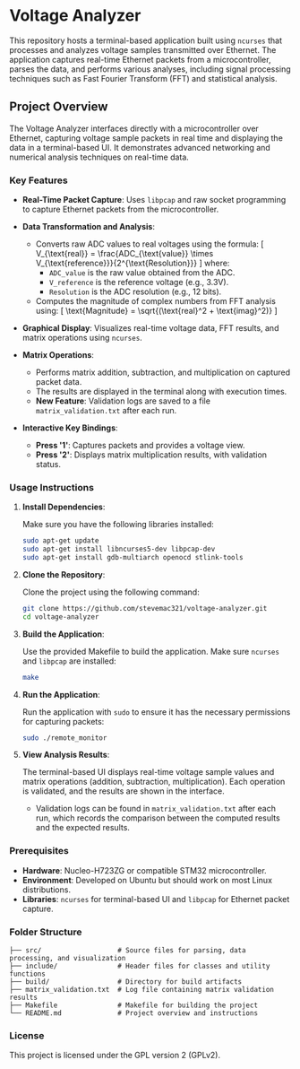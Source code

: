 # Voltage Analyzer

This repository hosts a terminal-based application built using `ncurses` that processes and analyzes voltage samples transmitted over Ethernet. The application captures real-time Ethernet packets from a microcontroller, parses the data, and performs various analyses, including signal processing techniques such as Fast Fourier Transform (FFT) and statistical analysis.

## Project Overview

The Voltage Analyzer interfaces directly with a microcontroller over Ethernet, capturing voltage sample packets in real time and displaying the data in a terminal-based UI. It demonstrates advanced networking and numerical analysis techniques on real-time data.

### Key Features

- **Real-Time Packet Capture**: Uses `libpcap` and raw socket programming to capture Ethernet packets from the microcontroller.
- **Data Transformation and Analysis**:
  - Converts raw ADC values to real voltages using the formula:
    \[
    V_{\text{real}} = \frac{ADC_{\text{value}} \times V_{\text{reference}}}{2^{\text{Resolution}}}
    \]
    where:
    - `ADC_value` is the raw value obtained from the ADC.
    - `V_reference` is the reference voltage (e.g., 3.3V).
    - `Resolution` is the ADC resolution (e.g., 12 bits).
  - Computes the magnitude of complex numbers from FFT analysis using:
    \[
    \text{Magnitude} = \sqrt{(\text{real}^2 + \text{imag}^2)}
    \]
- **Graphical Display**: Visualizes real-time voltage data, FFT results, and matrix operations using `ncurses`.
- **Matrix Operations**:
  - Performs matrix addition, subtraction, and multiplication on captured packet data.
  - The results are displayed in the terminal along with execution times.
  - **New Feature**: Validation logs are saved to a file `matrix_validation.txt` after each run.
  
- **Interactive Key Bindings**:
  - **Press '1'**: Captures packets and provides a voltage view.
  - **Press '2'**: Displays matrix multiplication results, with validation status.
  
### Usage Instructions

1. **Install Dependencies**:

   Make sure you have the following libraries installed:

   ```bash
   sudo apt-get update
   sudo apt-get install libncurses5-dev libpcap-dev
   sudo apt-get install gdb-multiarch openocd stlink-tools
   ```

2. **Clone the Repository**:

   Clone the project using the following command:

   ```bash
   git clone https://github.com/stevemac321/voltage-analyzer.git
   cd voltage-analyzer
   ```

3. **Build the Application**:

   Use the provided Makefile to build the application. Make sure `ncurses` and `libpcap` are installed:

   ```bash
   make
   ```

4. **Run the Application**:

   Run the application with `sudo` to ensure it has the necessary permissions for capturing packets:

   ```bash
   sudo ./remote_monitor
   ```

5. **View Analysis Results**:

   The terminal-based UI displays real-time voltage sample values and matrix operations (addition, subtraction, multiplication). Each operation is validated, and the results are shown in the interface.

   - Validation logs can be found in `matrix_validation.txt` after each run, which records the comparison between the computed results and the expected results.

### Prerequisites

- **Hardware**: Nucleo-H723ZG or compatible STM32 microcontroller.
- **Environment**: Developed on Ubuntu but should work on most Linux distributions.
- **Libraries**: `ncurses` for terminal-based UI and `libpcap` for Ethernet packet capture.

### Folder Structure

```
├── src/                   # Source files for parsing, data processing, and visualization
├── include/               # Header files for classes and utility functions
├── build/                 # Directory for build artifacts
├── matrix_validation.txt  # Log file containing matrix validation results
├── Makefile               # Makefile for building the project
└── README.md              # Project overview and instructions
```

### License

This project is licensed under the GPL version 2 (GPLv2).
